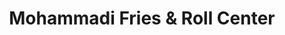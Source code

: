 ---
title: "Mohammadi Fries & Roll Center"
url: /karachi/mohammadi-fries-and-roll-center/
shop: bakery
---